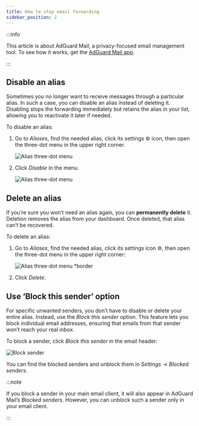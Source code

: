 ```yaml
---
title: How to stop email forwarding
sidebar_position: 2
---
```


:::info

This article is about AdGuard Mail, a privacy-focused email management tool. To see how it works, get the [AdGuard Mail app](https://agrd.io/download-kb-mail).

:::

## Disable an alias

Sometimes you no longer want to receive messages through a particular alias. In such a case, you can disable an alias instead of deleting it. Disabling stops the forwarding immediately but retains the alias in your list, allowing you to reactivate it later if needed.

To disable an alias:

1. Go to _Aliases_, find the needed alias, click its settings ⚙️ icon, then open the three-dot menu in the upper right corner.

    ![Alias three-dot menu](https://cdn.adtidy.org/content/kb/mail/alias-disable.png)

2. Click _Disable_ in the menu.

    ![Alias three-dot menu](https://cdn.adtidy.org/content/kb/mail/disable_alias.png)

## Delete an alias

If you’re sure you won’t need an alias again, you can **permanently delete** it. Deletion removes the alias from your dashboard. Once deleted, that alias can’t be recovered.

To delete an alias:

1. Go to _Aliases_, find the needed alias, click its settings icon ⚙️, then open the three-dot menu in the upper right corner:

    ![Alias three-dot menu \*border](https://cdn.adtidy.org/content/kb/mail/alias-disable.png)

2. Click _Delete_.

## Use ‘Block this sender’ option

For specific unwanted senders, you don’t have to disable or delete your entire alias. Instead, use the _Block this sender_ option. This feature lets you block individual email addresses, ensuring that emails from that sender won’t reach your real inbox.

To block a sender, click _Block this sender_ in the email header:

![Block sender](https://cdn.adtidy.org/content/kb/mail/block-sender.png)

You can find the blocked senders and unblock them in _Settings_ → _Blocked senders_.

:::note

If you block a sender in your main email client, it will also appear in AdGuard Mail’s _Blocked senders_. However, you can unblock such a sender only in your email client.

:::
